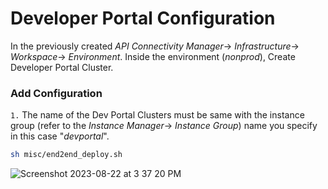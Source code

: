 # Developer Portal Configuration
In the previously created *API Connectivity Manager*-> *Infrastructure*-> *Workspace*-> *Environment*. Inside the environment (*nonprod*), Create Developer Portal Cluster.<br>

### Add Configuration
`1.` The name of the Dev Portal Clusters must be same with the instance group (refer to the *Instance Manager*-> *Instance Group*) name you specify in this case "*devportal*".<br>
```bash
sh misc/end2end_deploy.sh
```
![Screenshot 2023-08-22 at 3 37 20 PM](https://github.com/donchai/nginx-103/assets/6828772/f4efb420-bd97-43a4-9627-a7a0454eaa6a)

